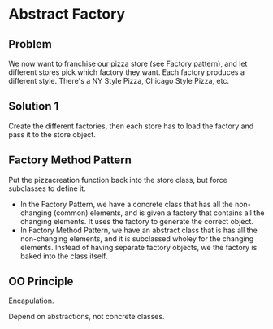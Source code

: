 # Abstract Factory

## Problem

We now want to franchise our pizza store (see Factory pattern), and let different stores pick which factory they want. Each factory produces a different style. There's a NY Style Pizza, Chicago Style Pizza, etc.

## Solution 1

Create the different factories, then each store has to load the factory and pass it to the store object.

## Factory Method Pattern

Put the pizzacreation function back into the store class, but force subclasses to define it.

 - In the Factory Pattern, we have a concrete class that has all the non-changing (common) elements, and is given a factory that contains all the changing elements. It uses the factory to generate the correct object.
 - In Factory Method Pattern, we have an abstract class that is has all the non-changing elements, and it is subclassed wholey for the changing elements. Instead of having separate factory objects, we the factory is baked into the class itself.

## OO Principle

Encapulation.

Depend on abstractions, not concrete classes.


